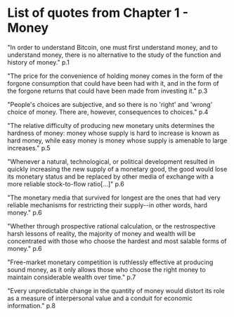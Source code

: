 # List of quotes from Chapter 1 - Money

"In order to understand Bitcoin, one must first understand money, and to understand money, there is no alternative to the study of the function and history of money." p.1

"The price for the convenience of holding money comes in the form of the forgone consumption that could have been had with it, and in the form of the forgone returns that could have been made from investing it." p.3

"People's choices are subjective, and so there is no 'right' and 'wrong' choice of money. There are, however, consequences to choices." p.4

"The relative difficulty of producing new monetary units determines the hardness of money: money whose supply is hard to increase is known as hard money, while easy money is money whose supply is amenable to large increases." p.5

"Whenever a natural, technological, or political development resulted in quickly increasing the new supply of a monetary good, the good would lose its monetary status and be replaced by other media of exchange with a more reliable stock-to-flow ratio[...]" p.6

"The monetary media that survived for longest are the ones that had very reliable mechanisms for restricting their supply--in other words, hard money." p.6

"Whether through prospective rational calculation, or the restrospective harsh lessons of reality, the majority of money and wealth will be concentrated with those who choose the hardest and most salable forms of money." p.6

"Free-market monetary competition is ruthlessly effective at producing sound money, as it only allows those who choose the right money to maintain considerable wealth over time." p.7

"Every unpredictable change in the quantity of money would distort its role as a measure of interpersonal value and a conduit for economic information." p.8
